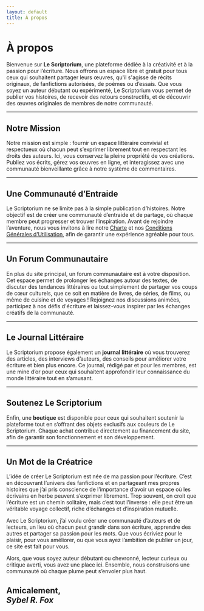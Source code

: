 ```yaml
---
layout: default
title: À propos
---
```


# À propos

Bienvenue sur **Le Scriptorium**, une plateforme dédiée à la créativité et à la passion pour l’écriture. Nous offrons un espace libre et gratuit pour tous ceux qui souhaitent partager leurs œuvres, qu'il s'agisse de récits originaux, de fanfictions autorisées, de poèmes ou d’essais. Que vous soyez un auteur débutant ou expérimenté, Le Scriptorium vous permet de publier vos histoires, de recevoir des retours constructifs, et de découvrir des œuvres originales de membres de notre communauté.

---

## Notre Mission

Notre mission est simple : fournir un espace littéraire convivial et respectueux où chacun peut s’exprimer librement tout en respectant les droits des auteurs. Ici, vous conservez la pleine propriété de vos créations. Publiez vos écrits, gérez vos œuvres en ligne, et interagissez avec une communauté bienveillante grâce à notre système de commentaires.

---
 
## Une Communauté d’Entraide

Le Scriptorium ne se limite pas à la simple publication d’histoires. Notre objectif est de créer une communauté d’entraide et de partage, où chaque membre peut progresser et trouver l’inspiration. Avant de rejoindre l’aventure, nous vous invitons à lire notre [Charte](charte.md) et nos [Conditions Générales d’Utilisation](conditions-generales.md), afin de garantir une expérience agréable pour tous.

---

## Un Forum Communautaire

En plus du site principal, un forum communautaire est à votre disposition. Cet espace permet de prolonger les échanges autour des textes, de discuter des tendances littéraires ou tout simplement de partager vos coups de cœur culturels, que ce soit en matière de livres, de séries, de films, ou même de cuisine et de voyages ! Rejoignez nos discussions animées, participez à nos défis d'écriture et laissez-vous inspirer par les échanges créatifs de la communauté.

---

## Le Journal Littéraire

Le Scriptorium propose également un **journal littéraire** où vous trouverez des articles, des interviews d’auteurs, des conseils pour améliorer votre écriture et bien plus encore. Ce journal, rédigé par et pour les membres, est une mine d’or pour ceux qui souhaitent approfondir leur connaissance du monde littéraire tout en s’amusant.

---

## Soutenez Le Scriptorium

Enfin, une **boutique** est disponible pour ceux qui souhaitent soutenir la plateforme tout en s’offrant des objets exclusifs aux couleurs de Le Scriptorium. Chaque achat contribue directement au financement du site, afin de garantir son fonctionnement et son développement.

---

## Un Mot de la Créatrice

L’idée de créer Le Scriptorium est née de ma passion pour l’écriture. C’est en découvrant l’univers des fanfictions et en partageant mes propres histoires que j’ai pris conscience de l’importance d’avoir un espace où les écrivains en herbe peuvent s’exprimer librement. Trop souvent, on croit que l’écriture est un chemin solitaire, mais c’est tout l’inverse : elle peut être un véritable voyage collectif, riche d’échanges et d’inspiration mutuelle.

Avec Le Scriptorium, j’ai voulu créer une communauté d’auteurs et de lecteurs, un lieu où chacun peut grandir dans son écriture, apprendre des autres et partager sa passion pour les mots. Que vous écriviez pour le plaisir, pour vous améliorer, ou que vous ayez l’ambition de publier un jour, ce site est fait pour vous.

Alors, que vous soyez auteur débutant ou chevronné, lecteur curieux ou critique averti, vous avez une place ici. Ensemble, nous construisons une communauté où chaque plume peut s’envoler plus haut.

**Amicalement,**  
*Sybel R. Fox*
---
